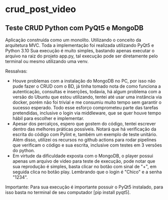 # crud_post_video
## Teste CRUD Python com PyQt5 e MongoDB

Aplicação construída como um monolíto. Utilizando o conceito da arquitetura MVC.
Toda a implementação foi realizada utilizando PyQt5 e Python 3.10
Sua execução é muito simples, bastando apenas executar o arquivo na raiz do projeto app.py,
tal execução pode ser diretamente pelo terminal ou mesmo utilizando uma venv.

Ressalvas:
- Houve problemas com a instalação do MongoDB no PC, por isso não pude fazer o CRUD com o BD, já tinha tomado nota
de como funciona a autenticação, consultas e inserções, todavia, há algum problema com a versão do Ubuntu que estou 
utilizando, tentei até usar uma instância via docker, porém não foi trivial e me consumiu muito tempo sem garantir o
sucesso esperado. Todo esse esforço comprometeu parte das tarefas pretendidas, inclusive o login via middleware, que 
se quer houve tempo hábil para escolher e implementar.
- Apesar dos percalços, espero que gostem do código, tentei escrever dentro das melhores práticas possíveis. Notará que há verificação da escrita do código com Pylint e, também um exemplo de teste unitário. Além disso, utilizei os recursos no github actions para rodar pipelines que verificam o código e sua escrita, inclusive com testes em 3 versões do python.
- Em virtude da dificuldade exposta com o MongoDB, o player possui apenas um arquivo de video para teste de execução,
pode notar que sua reprodução é simples, basta clicar no botão com sinal de "+", em seguida clica no botão play. Lembrando que o login é "Chico" e a senha "1234".

Importante: Para sua execução é importante possuir o PyQt5 instalado, para isso basta no terminal de seu computador
[pip install pyqt5].
